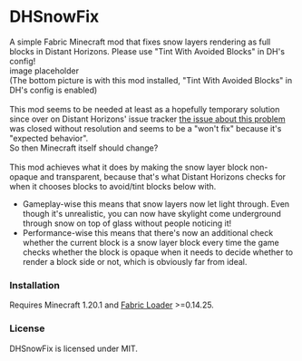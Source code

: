 # DHSnowFix
A simple Fabric Minecraft mod that fixes snow layers rendering as full blocks in Distant Horizons. Please use "Tint With Avoided Blocks" in DH's config!\
image placeholder\
(The bottom picture is with this mod installed, "Tint With Avoided Blocks" in DH's config is enabled)\
\
This mod seems to be needed at least as a hopefully temporary solution since over on Distant Horizons' issue tracker [the issue about this problem](https://gitlab.com/distant-horizons-team/distant-horizons/-/issues/947) was closed without resolution and seems to be a "won't fix" because it's "expected behavior".\
So then Minecraft itself should change?\
\
This mod achieves what it does by making the snow layer block non-opaque and transparent, because that's what Distant Horizons checks for when it chooses blocks to avoid/tint blocks below with.
* Gameplay-wise this means that snow layers now let light through. Even though it's unrealistic, you can now have skylight come underground through snow on top of glass without people noticing it!
* Performance-wise this means that there's now an additional check whether the current block is a snow layer block every time the game checks whether the block is opaque when it needs to decide whether to render a block side or not, which is obviously far from ideal. 

### Installation
Requires Minecraft 1.20.1 and [Fabric Loader](https://fabricmc.net/) >=0.14.25.

### License
DHSnowFix is licensed under MIT.
